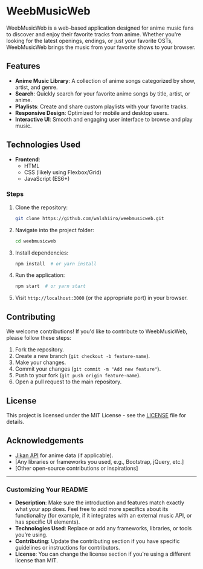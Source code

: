 

# WeebMusicWeb

WeebMusicWeb is a web-based application designed for anime music fans to discover and enjoy their favorite tracks from anime. Whether you're looking for the latest openings, endings, or just your favorite OSTs, WeebMusicWeb brings the music from your favorite shows to your browser.

## Features

- **Anime Music Library**: A collection of anime songs categorized by show, artist, and genre.
- **Search**: Quickly search for your favorite anime songs by title, artist, or anime.
- **Playlists**: Create and share custom playlists with your favorite tracks.
- **Responsive Design**: Optimized for mobile and desktop users.
- **Interactive UI**: Smooth and engaging user interface to browse and play music.

## Technologies Used

- **Frontend**:
  - HTML
  - CSS (likely using Flexbox/Grid)
  - JavaScript (ES6+)



### Steps

1. Clone the repository:
   ```bash
   git clone https://github.com/walshiiro/weebmusicweb.git
   ```

2. Navigate into the project folder:
   ```bash
   cd weebmusicweb
   ```

3. Install dependencies:
   ```bash
   npm install  # or yarn install
   ```

4. Run the application:
   ```bash
   npm start  # or yarn start
   ```

5. Visit `http://localhost:3000` (or the appropriate port) in your browser.

## Contributing

We welcome contributions! If you'd like to contribute to WeebMusicWeb, please follow these steps:

1. Fork the repository.
2. Create a new branch (`git checkout -b feature-name`).
3. Make your changes.
4. Commit your changes (`git commit -m "Add new feature"`).
5. Push to your fork (`git push origin feature-name`).
6. Open a pull request to the main repository.

## License

This project is licensed under the MIT License - see the [LICENSE](LICENSE) file for details.

## Acknowledgements

- [Jikan API](https://jikan.moe/) for anime data (if applicable).
- [Any libraries or frameworks you used, e.g., Bootstrap, jQuery, etc.]
- [Other open-source contributions or inspirations]

---

### Customizing Your README

- **Description**: Make sure the introduction and features match exactly what your app does. Feel free to add more specifics about its functionality (for example, if it integrates with an external music API, or has specific UI elements).
- **Technologies Used**: Replace or add any frameworks, libraries, or tools you’re using.
- **Contributing**: Update the contributing section if you have specific guidelines or instructions for contributors.
- **License**: You can change the license section if you're using a different license than MIT.

